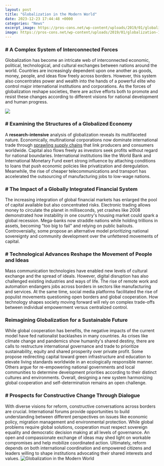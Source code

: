 ```yaml
---
layout: post
title: "Globalization in the Modern World"
date: 2023-12-23 17:44:48 +0000
categories: "News"
excerpt_image: https://pros-cons.net/wp-content/uploads/2019/01/globalization-1024x769.jpg
image: https://pros-cons.net/wp-content/uploads/2019/01/globalization-1024x769.jpg
---
```


### # A Complex System of Interconnected Forces
Globalization has become an intricate web of interconnected economic, political, technological, and cultural exchanges between nations around the world. Countries are increasingly dependent upon one another as goods, money, people, and ideas flow freely across borders. However, this system also concentrates power and wealth into the hands of a powerful elite who control major international institutions and corporations. As the forces of globalization reshape societies, there are active efforts both to promote and resist these changes according to different visions for national development and human progress. 

![](https://image1.slideserve.com/1538157/contemporary-globalization2-l.jpg)
### # Examining the Structures of a Globalized Economy
A **research-intensive** analysis of globalization reveals its multifaceted nature. Economically, multinational corporations now dominate international trade through [sprawling supply chains](https://codeces.github.io/2024-01-09-meksika-gezilerindeki-deneyimlerim/) that link producers and consumers worldwide. Capital also flows freely as investors seek profits without regard for national boundaries. International institutions like the World Bank and International Monetary Fund exert strong influence by attaching conditions to loans that push economic policies like privatization and deregulation. Meanwhile, the rise of cheaper telecommunications and transport has accelerated the outsourcing of manufacturing jobs to low-wage nations. 
### # The Impact of a Globally Integrated Financial System  
The increasing integration of global financial markets has enlarged the pool of capital available but also concentrated risks. Electronic trading allows money to circulate the planet in milliseconds, yet crashes like 2008 demonstrated how instability in one country's housing market could spark a global recession. Mega-banks now straddle nations while holding trillions in assets, becoming "too big to fail" and relying on public bailouts. Controversially, some propose an alternative model prioritizing national sovereignty and community development over the unfettered movements of capital.
### # Technological Advances Reshape the Movement of People and Ideas
Mass communication technologies have enabled new levels of cultural exchange and the spread of ideals. However, digital disruption has also challenged existing industries and ways of life. The rise of remote work and automation endangers jobs across borders in sectors like manufacturing and services. At the same time, social media platforms facilitated the rise of populist movements questioning open borders and global cooperation. How technology shapes society moving forward will rely on complex trade-offs between individual empowerment versus centralized control. 
### Reimagining Globalization for a Sustainable Future
While global cooperation has benefits, the negative impacts of the current model have fed nationalist backlashes in many countries. As crises like climate change and pandemics show humanity's shared destiny, there are calls to restructure international governance and trade to prioritize sustainability, equity and shared prosperity over private profit. Some propose redirecting capital toward green infrastructure and education to elevate living standards worldwide in an ecologically responsible manner. Others argue for re-empowering national governments and local communities to determine development priorities according to their distinct cultures and environments. Overall, designing a new system harmonizing global cooperation and self-determination remains an open challenge.
### # Prospects for Constructive Change Through Dialogue  
With diverse visions for reform, constructive conversations across borders are crucial. International forums provide opportunities to build understanding between different perspectives on issues like economic policy, migration management and environmental protection. While global problems require global solutions, cooperation must respect sovereign equality and democratic decision making at all levels of governance. An open and compassionate exchange of ideas may shed light on workable compromises and help mobilize coordinated action. Ultimately, reform depends on both international coordination and empowered citizens and leaders willing to shape institutions advocating their shared interests and values.
![Globalization in the Modern World](https://pros-cons.net/wp-content/uploads/2019/01/globalization-1024x769.jpg)